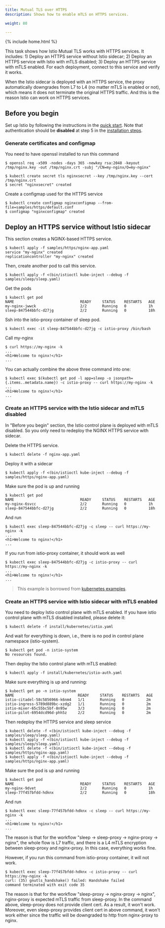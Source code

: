 ```yaml
---
title: Mutual TLS over HTTPS
description: Shows how to enable mTLS on HTTPS services.

weight: 80

---
```

{% include home.html %}

This task shows how Istio Mutual TLS works with HTTPS services. It includes: 1)
Deploy an HTTPS service without Istio sidecar; 2) Deploy an HTTPS service with
Istio with mTLS disabled; 3) Deploy an HTTPS service with mTLS enabled. For each
deployment, connect to this service and verify it works.

When the Istio sidecar is deployed with an HTTPS service, the proxy automatically downgrades
from L7 to L4 (no matter mTLS is enabled or not), which means it does not terminate the
original HTTPS traffic. And this is the reason Istio can work on HTTPS services.

## Before you begin

Set up Istio by following the instructions in the
[quick start]({{home}}/docs/setup/kubernetes/quick-start.html).
Note that authentication should be **disabled** at step 5 in the
[installation steps]({{home}}/docs/setup/kubernetes/quick-start.html#installation-steps).

### Generate certificates and configmap

You need to have openssl installed to run this command

```command
$ openssl req -x509 -nodes -days 365 -newkey rsa:2048 -keyout /tmp/nginx.key -out /tmp/nginx.crt -subj "/CN=my-nginx/O=my-nginx"
```

```command
$ kubectl create secret tls nginxsecret --key /tmp/nginx.key --cert /tmp/nginx.crt
$ secret "nginxsecret" created
```

Create a configmap used for the HTTPS service

```command
$ kubectl create configmap nginxconfigmap --from-file=samples/https/default.conf
$ configmap "nginxconfigmap" created
```

## Deploy an HTTPS service without Istio sidecar

This section creates a NGINX-based HTTPS service.

```command
$ kubectl apply -f samples/https/nginx-app.yaml
service "my-nginx" created
replicationcontroller "my-nginx" created
```

Then, create another pod to call this service.

```command
$ kubectl apply -f <(bin/istioctl kube-inject --debug -f samples/sleep/sleep.yaml)
```

Get the pods

```command
$ kubectl get pod
NAME                              READY     STATUS    RESTARTS   AGE
my-nginx-jwwck                    2/2       Running   0          1h
sleep-847544bbfc-d27jg            2/2       Running   0          18h
```

Ssh into the istio-proxy container of sleep pod.

```command
$ kubectl exec -it sleep-847544bbfc-d27jg -c istio-proxy /bin/bash
```

Call my-nginx

```command
$ curl https://my-nginx -k
...
<h1>Welcome to nginx!</h1>
...
```

You can actually combine the above three command into one:

```command
$ kubectl exec $(kubectl get pod -l app=sleep -o jsonpath={.items..metadata.name}) -c istio-proxy -- curl https://my-nginx -k
...
<h1>Welcome to nginx!</h1>
...
```

### Create an HTTPS service with the Istio sidecar and mTLS disabled

In "Before you begin" section, the Istio control plane is deployed with mTLS
disabled. So you only need to redeploy the NGINX HTTPS service with sidecar.

Delete the HTTPS service.

```command
$ kubectl delete -f nginx-app.yaml
```

Deploy it with a sidecar

```command
$ kubectl apply -f <(bin/istioctl kube-inject --debug -f samples/https/nginx-app.yaml)
```

Make sure the pod is up and running

```command
$ kubectl get pod
NAME                              READY     STATUS    RESTARTS   AGE
my-nginx-6svcc                    2/2       Running   0          1h
sleep-847544bbfc-d27jg            2/2       Running   0          18h
```

And run

```command
$ kubectl exec sleep-847544bbfc-d27jg -c sleep -- curl https://my-nginx -k
...
<h1>Welcome to nginx!</h1>
...
```

If you run from istio-proxy container, it should work as well

```command
$ kubectl exec sleep-847544bbfc-d27jg -c istio-proxy -- curl https://my-nginx -k
...
<h1>Welcome to nginx!</h1>
...
```

> This example is borrowed from [kubernetes examples](https://github.com/kubernetes/examples/blob/master/staging/https-nginx/README.md).

### Create an HTTPS service with Istio sidecar with mTLS enabled

You need to deploy Istio control plane with mTLS enabled. If you have istio
control plane with mTLS disabled installed, please delete it:

```command
$ kubectl delete -f install/kubernetes/istio.yaml
```

And wait for everything is down, i.e., there is no pod in control plane namespace (istio-system).

```command
$ kubectl get pod -n istio-system
No resources found.
```

Then deploy the Istio control plane with mTLS enabled:

```command
$ kubectl apply -f install/kubernetes/istio-auth.yaml
```

Make sure everything is up and running:

```command
$ kubectl get po -n istio-system
NAME                             READY     STATUS    RESTARTS   AGE
istio-citadel-58c5856966-k6nm4   1/1       Running   0          2m
istio-ingress-5789d889bc-xzdg2   1/1       Running   0          2m
istio-mixer-65c55bc5bf-8n95w     3/3       Running   0          2m
istio-pilot-6954dcd96d-phh5z     2/2       Running   0          2m
```

Then redeploy the HTTPS service and sleep service

```command
$ kubectl delete -f <(bin/istioctl kube-inject --debug -f samples/sleep/sleep.yaml)
$ kubectl apply -f <(bin/istioctl kube-inject --debug -f samples/sleep/sleep.yaml)
$ kubectl delete -f <(bin/istioctl kube-inject --debug -f samples/https/nginx-app.yaml)
$ kubectl apply -f <(bin/istioctl kube-inject --debug -f samples/https/nginx-app.yaml)
```

Make sure the pod is up and running

```command
$ kubectl get pod
NAME                              READY     STATUS    RESTARTS   AGE
my-nginx-9dvet                    2/2       Running   0          1h
sleep-77f457bfdd-hdknx            2/2       Running   0          18h
```

And run

```command
$ kubectl exec sleep-77f457bfdd-hdknx -c sleep -- curl https://my-nginx -k
...
<h1>Welcome to nginx!</h1>
...
```

The reason is that for the workflow "sleep -> sleep-proxy -> nginx-proxy -> nginx",
the whole flow is L7 traffic, and there is a L4 mTLS encryption between sleep-proxy
and nginx-proxy. In this case, everything works fine.

However, if you run this command from istio-proxy container, it will not work.

```command
$ kubectl exec sleep-77f457bfdd-hdknx -c istio-proxy -- curl https://my-nginx -k
curl: (35) gnutls_handshake() failed: Handshake failed
command terminated with exit code 35
```

The reason is that for the workflow "sleep-proxy -> nginx-proxy -> nginx",
nginx-proxy is expected mTLS traffic from sleep-proxy. In the command above,
sleep-proxy does not provide client cert. As a result, it won't work. Moreover,
even sleep-proxy provides client cert in above command, it won't work either
since the traffic will be downgraded to http from nginx-proxy to nginx.
